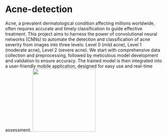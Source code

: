 # Acne-detection
Acne, a prevalent dermatological condition affecting millions worldwide, often requires accurate and timely classification to guide effective treatment.
This project aims to harness the power of convolutional neural networks (CNNs) to automate the detection and classification of acne severity from images into three levels: 
Level 0 (mild acne), Level 1 (moderate acne), Level 2 (severe acne). 
We start with comprehensive data collection and preprocessing, followed by meticulous model development and validation to ensure accuracy. 
The trained model is then integrated into a user-friendly mobile application, designed for easy use and real-time assessment. 
<image  width="200" src="https://tse1.explicit.bing.net/th?id=OIP.b2O3nn-TclhJ7LLDgCF_yQHaLG&pid=Api&P=0&h=180">


